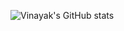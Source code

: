 ![Vinayak's GitHub stats](https://github-readme-stats.vercel.app/api?username=VinayakNawdhar&show_icons=true&theme=transparent)
